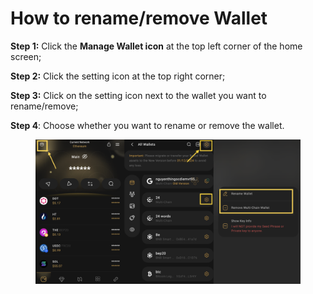 # How to rename/remove Wallet

**Step 1:** Click the **Manage Wallet icon** at the top left corner of the home screen;

**Step 2:** Click the setting icon at the top right corner;

**Step 3:** Click on the setting icon next to the wallet you want to rename/remove;

**Step 4**: Choose whether you want to rename or remove the wallet.

<figure><img src="../../../../.gitbook/assets/Screenshot 0006-06-21 at 11.08.05.png" alt=""><figcaption></figcaption></figure>

